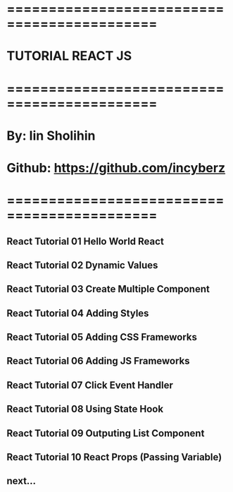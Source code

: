 # ============================================
# TUTORIAL REACT JS #
# ============================================
# By: Iin Sholihin #
# Github: https://github.com/incyberz
# ============================================
## React Tutorial 01 Hello World React
## React Tutorial 02 Dynamic Values
## React Tutorial 03 Create Multiple Component
## React Tutorial 04 Adding Styles
## React Tutorial 05 Adding CSS Frameworks
## React Tutorial 06 Adding JS Frameworks
## React Tutorial 07 Click Event Handler
## React Tutorial 08 Using State Hook
## React Tutorial 09 Outputing List Component
## React Tutorial 10 React Props (Passing Variable) <current>
## next...


